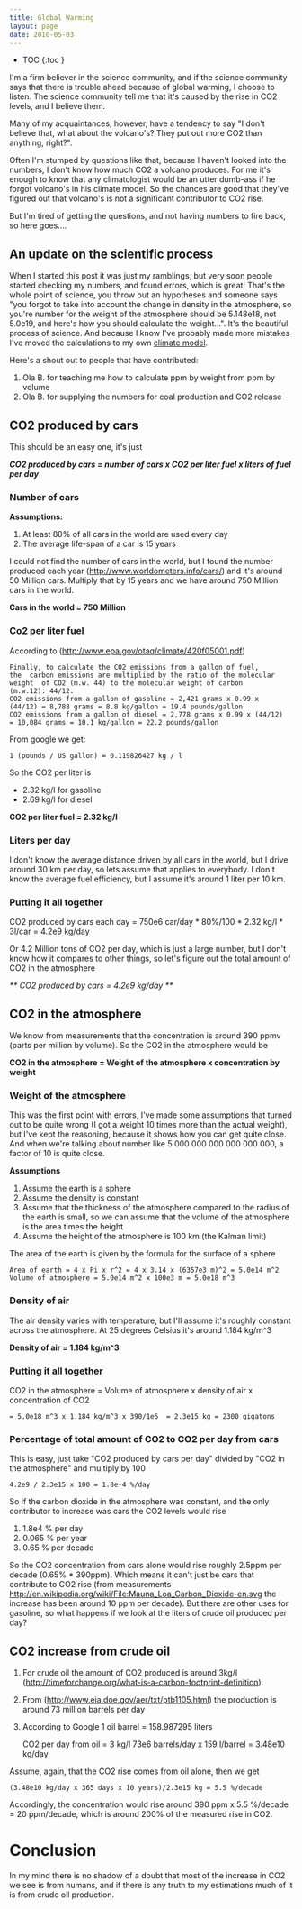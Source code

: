```yaml
---
title: Global Warming
layout: page
date: 2010-05-03
---
```



* TOC
{:toc }




I\'m a firm believer in the science community, and if the science
community says that there is trouble ahead because of global warming, I
choose to listen. The science community tell me that it\'s caused by the
rise in CO2 levels, and I believe them.

Many of my acquaintances, however, have a tendency to say \"I don\'t
believe that, what about the volcano\'s? They put out more CO2 than
anything, right?\". 

Often I\'m stumped by questions like that, because I
haven\'t looked into the numbers, I don\'t know how much CO2 a volcano
produces. For me it\'s enough to know that any climatologist would be an
utter dumb-ass if he forgot volcano\'s in his climate model. So the
chances are good that they\'ve figured out that volcano\'s is not a
significant contributor to CO2 rise.

But I\'m tired of getting the questions, and not having numbers to fire
back, so here goes\....

## An update on the scientific process

When I started this post it was just my ramblings, but very soon people
started checking my numbers, and found errors, which is great! That\'s
the whole point of science, you throw out an hypotheses and someone says
\"you forgot to take into account the change in density in the
atmosphere, so you\'re number for the weight of the atmosphere should be
5.148e18, not 5.0e19, and here\'s how you should calculate the
weight\...\". It\'s the beautiful process of science. And because I know
I\'ve probably made more mistakes I\'ve moved the calculations to my own
[climate model](/assets/climate_model.xls).

Here\'s a shout out to people that have contributed:

1.  Ola B. for teaching me how to calculate ppm by weight from ppm by
    volume
2.  Ola B. for supplying the numbers for coal production and CO2 release

## CO2 produced by cars

This should be an easy one, it\'s just

***CO2 produced by cars = number of cars x CO2 per liter fuel x liters
of fuel per day***

### Number of cars

**Assumptions:**

1.  At least 80% of all cars in the world are used every day
2.  The average life-span of a car is 15 years

I could not find the number of cars in the world, but I found the number
produced each year (<http://www.worldometers.info/cars/>) and it\'s
around 50 Million cars. Multiply that by 15 years and we have around 750
Million cars in the world.

**Cars in the world = 750 Million**

### Co2 per liter fuel

According to (<http://www.epa.gov/otaq/climate/420f05001.pdf>)

    Finally, to calculate the CO2 emissions from a gallon of fuel, 
    the  carbon emissions are multiplied by the ratio of the molecular 
    weight  of CO2 (m.w. 44) to the molecular weight of carbon 
    (m.w.12): 44/12.
    CO2 emissions from a gallon of gasoline = 2,421 grams x 0.99 x  
    (44/12) = 8,788 grams = 8.8 kg/gallon = 19.4 pounds/gallon
    CO2 emissions from a gallon of diesel = 2,778 grams x 0.99 x (44/12)
    = 10,084 grams = 10.1 kg/gallon = 22.2 pounds/gallon

From google we get:

    1 (pounds / US gallon) = 0.119826427 kg / l

So the CO2 per liter is

-   2.32 kg/l for gasoline
-   2.69 kg/l for diesel

**CO2 per liter fuel = 2.32 kg/l**

### Liters per day

I don\'t know the average distance driven by all cars in the world, but
I drive around 30 km per day, so lets assume that applies to
everybody. I don\'t know the average fuel efficiency, but I assume it\'s
around 1 liter per 10 km.

### Putting it all together

CO2 produced by cars each day = 750e6 car/day \* 80%/100 \* 2.32 kg/l \*
3l/car = 4.2e9 kg/day

Or 4.2 Million tons of CO2 per day, which is just a large number, but I
don\'t know how it compares to other things, so let\'s figure out the
total amount of CO2 in the atmosphere

*\*\* CO2 produced by cars = 4.2e9 kg/day \*\**

## CO2 in the atmosphere

We know from measurements that the concentration is around 390 ppmv
(parts per million by volume). So the CO2 in the atmosphere would be

**CO2 in the atmosphere = Weight of the atmosphere x concentration by
weight**

### Weight of the atmosphere

This was the first point with errors, I\'ve made some assumptions that
turned out to be quite wrong (I got a weight 10 times more than the
actual weight), but I\'ve kept the reasoning, because it shows how you
can get quite close. And when we\'re talking about number like 5 000 000
000 000 000 000, a factor of 10 is quite close.

**Assumptions**

1.  Assume the earth is a sphere
2.  Assume the density is constant
3.  Assume that the thickness of the atmosphere compared to the radius
    of the earth is small, so we can assume that the volume of the
    atmosphere is the area times the height
4.  Assume the height of the atmosphere is 100 km (the Kalman limit)

The area of the earth is given by the formula for the surface of a
sphere

    Area of earth = 4 x Pi x r^2 = 4 x 3.14 x (6357e3 m)^2 = 5.0e14 m^2
    Volume of atmosphere = 5.0e14 m^2 x 100e3 m = 5.0e18 m^3

### Density of air

The air density varies with temperature, but I\'ll assume it\'s roughly
constant across the atmosphere. At 25 degrees Celsius it\'s around 1.184
kg/m\^3

**Density of air = 1.184 kg/m\^3**

### Putting it all together

CO2 in the atmosphere = Volume of atmosphere x density of air x
concentration of CO2

    = 5.0e18 m^3 x 1.184 kg/m^3 x 390/1e6  = 2.3e15 kg = 2300 gigatons

### Percentage of total amount of CO2 to CO2 per day from cars

This is easy, just take \"CO2 produced by cars per day\" divided by
\"CO2 in the atmosphere\" and multiply by 100

    4.2e9 / 2.3e15 x 100 = 1.8e-4 %/day

So if the carbon dioxide in the atmosphere was constant, and the only
contributor to increase was cars the CO2 levels would rise

1.  1.8e4 % per day
2.  0.065 % per year
3.  0.65 % per decade

So the CO2 concentration from cars alone would rise roughly 2.5ppm per
decade (0.65% \* 390ppm). Which means it can\'t just be cars that
contribute to CO2 rise (from measurements
<http://en.wikipedia.org/wiki/File:Mauna_Loa_Carbon_Dioxide-en.svg> the
increase has been around 10 ppm per decade). But there are other uses
for gasoline, so what happens if we look at the liters of crude oil
produced per day?

## CO2 increase from crude oil

1.  For crude oil the amount of CO2 produced is around 3kg/l
    (<http://timeforchange.org/what-is-a-carbon-footprint-definition>).
2.  From (<http://www.eia.doe.gov/aer/txt/ptb1105.html>) the production
    is around 73 million barrels per day
3.  According to Google 1 oil barrel = 158.987295 liters

    CO2 per day from oil = 3 kg/l 73e6 barrels/day x 159 l/barrel = 3.48e10 kg/day

Assume, again, that the CO2 rise comes from oil alone, then we get

    (3.48e10 kg/day x 365 days x 10 years)/2.3e15 kg = 5.5 %/decade

Accordingly, the concentration would rise around 390 ppm x 5.5 %/decade =
20  ppm/decade, which is around 200% of the measured rise in CO2.

# Conclusion

In my mind there is no shadow of a doubt that most of the increase in
CO2 we see is from humans, and if there is any truth to my estimations
much of it is from crude oil production.
